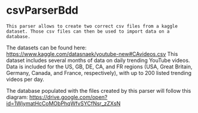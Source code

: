 # csvParserBdd
`This parser allows to create two correct csv files from a kaggle dataset. Those csv files can then be used to import data on a database.`

The datasets can be found here: https://www.kaggle.com/datasnaek/youtube-new#CAvideos.csv
This dataset includes several months of data on daily trending YouTube videos. Data is included for the US, GB, DE, CA, and FR regions (USA, Great Britain, Germany, Canada, and France, respectively), with up to 200 listed trending videos per day.

The database populated with the files created by this parser will follow this diagram: https://drive.google.com/open?id=1WjymatHcCoMObPhqWfvSYCfNsr_zZXsN 
